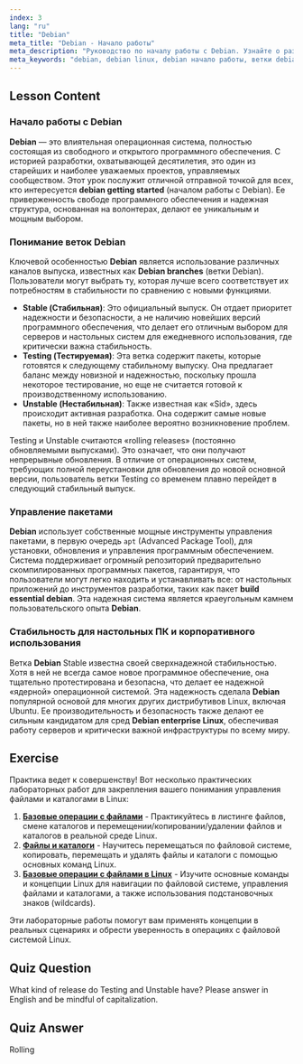 ```yaml
---
index: 3
lang: "ru"
title: "Debian"
meta_title: "Debian - Начало работы"
meta_description: "Руководство по началу работы с Debian. Узнайте о различных ветках Debian (Stable, Testing, Unstable), мощном управлении пакетами и о том, почему его стабильность делает его лучшим выбором для настольных систем и в качестве основы для корпоративных Linux-систем Debian."
meta_keywords: "debian, debian linux, debian начало работы, ветки debian, debian enterprise linux, build essential debian, дистрибутив linux, управление пакетами, урок linux"
---
```


## Lesson Content

### Начало работы с Debian

**Debian** — это влиятельная операционная система, полностью состоящая из свободного и открытого программного обеспечения. С историей разработки, охватывающей десятилетия, это один из старейших и наиболее уважаемых проектов, управляемых сообществом. Этот урок послужит отличной отправной точкой для всех, кто интересуется **debian getting started** (началом работы с Debian). Ее приверженность свободе программного обеспечения и надежная структура, основанная на волонтерах, делают ее уникальным и мощным выбором.

### Понимание веток Debian

Ключевой особенностью **Debian** является использование различных каналов выпуска, известных как **Debian branches** (ветки Debian). Пользователи могут выбрать ту, которая лучше всего соответствует их потребностям в стабильности по сравнению с новыми функциями.

- **Stable (Стабильная)**: Это официальный выпуск. Он отдает приоритет надежности и безопасности, а не наличию новейших версий программного обеспечения, что делает его отличным выбором для серверов и настольных систем для ежедневного использования, где критически важна стабильность.
- **Testing (Тестируемая)**: Эта ветка содержит пакеты, которые готовятся к следующему стабильному выпуску. Она предлагает баланс между новизной и надежностью, поскольку прошла некоторое тестирование, но еще не считается готовой к производственному использованию.
- **Unstable (Нестабильная)**: Также известная как «Sid», здесь происходит активная разработка. Она содержит самые новые пакеты, но в ней также наиболее вероятно возникновение проблем.

Testing и Unstable считаются «rolling releases» (постоянно обновляемыми выпусками). Это означает, что они получают непрерывные обновления. В отличие от операционных систем, требующих полной переустановки для обновления до новой основной версии, пользователь ветки Testing со временем плавно перейдет в следующий стабильный выпуск.

### Управление пакетами

**Debian** использует собственные мощные инструменты управления пакетами, в первую очередь `apt` (Advanced Package Tool), для установки, обновления и управления программным обеспечением. Система поддерживает огромный репозиторий предварительно скомпилированных программных пакетов, гарантируя, что пользователи могут легко находить и устанавливать все: от настольных приложений до инструментов разработки, таких как пакет **build essential debian**. Эта надежная система является краеугольным камнем пользовательского опыта **Debian**.

### Стабильность для настольных ПК и корпоративного использования

Ветка **Debian** Stable известна своей сверхнадежной стабильностью. Хотя в ней не всегда самое новое программное обеспечение, она тщательно протестирована и безопасна, что делает ее надежной «ядерной» операционной системой. Эта надежность сделала **Debian** популярной основой для многих других дистрибутивов Linux, включая Ubuntu. Ее производительность и безопасность также делают ее сильным кандидатом для сред **Debian enterprise Linux**, обеспечивая работу серверов и критически важной инфраструктуры по всему миру.

## Exercise

Практика ведет к совершенству! Вот несколько практических лабораторных работ для закрепления вашего понимания управления файлами и каталогами в Linux:

1. **[Базовые операции с файлами](https://labex.io/ru/labs/linux-basic-files-operations-270248)** - Практикуйтесь в листинге файлов, смене каталогов и перемещении/копировании/удалении файлов и каталогов в реальной среде Linux.
2. **[Файлы и каталоги](https://labex.io/ru/labs/linux-files-and-directories-270246)** - Научитесь перемещаться по файловой системе, копировать, перемещать и удалять файлы и каталоги с помощью основных команд Linux.
3. **[Базовые операции с файлами в Linux](https://labex.io/ru/labs/linux-basic-file-operations-in-linux-18001)** - Изучите основные команды и концепции Linux для навигации по файловой системе, управления файлами и каталогами, а также использования подстановочных знаков (wildcards).

Эти лабораторные работы помогут вам применять концепции в реальных сценариях и обрести уверенность в операциях с файловой системой Linux.

## Quiz Question

What kind of release do Testing and Unstable have? Please answer in English and be mindful of capitalization.

## Quiz Answer

Rolling
